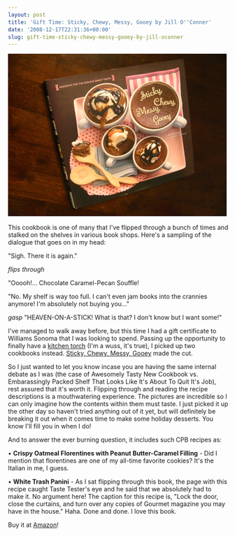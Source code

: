 ```yaml
---
layout: post
title: 'Gift Time: Sticky, Chewy, Messy, Gooey by Jill O''Conner'
date: '2008-12-17T22:31:36+00:00'
slug: gift-time-sticky-chewy-messy-gooey-by-jill-oconner
---
```

<img src='images/uploads/2008/12/sticky_chewy.jpg' alt='Sticky, Chewy, Messy, Gooey' class="yellowborder" />

This cookbook is one of many that I've flipped through a bunch of times and stalked on the shelves in various book shops. Here's a sampling of the dialogue that goes on in my head:

"Sigh. There it is again." 

*flips through* 

"Ooooh!... Chocolate Caramel-Pecan Souffle!

"No. My shelf is way too full. I can't even jam books into the crannies anymore! I'm absolutely not buying you..."

*gasp* "HEAVEN-ON-A-STICK! What is that? I don't know but I want some!"

I've managed to walk away before, but this time I had a gift certificate to Williams Sonoma that I was looking to spend. Passing up the opportunity to finally have a <a href="http://www.williams-sonoma.com/products/9561838/index.cfm">kitchen torch</a> (I'm a wuss, it's true), I picked up two cookbooks instead. <a href="http://www.amazon.com/Sticky-Chewy-Messy-Gooey-Desserts/dp/081185566X/ref=pd_bbs_sr_1?ie=UTF8&s=books&qid=1229606514&sr=8-1">Sticky, Chewy, Messy, Gooey</a> made the cut.

So I just wanted to let you know incase you are having the same internal debate as I was (the case of Awesomely Tasty New Cookbook vs. Embarassingly Packed Shelf That Looks Like It's About To Quit It's Job), rest assured that it's worth it. Flipping through and reading the recipe descriptions is a mouthwatering experience. The pictures are incredible so I can only imagine how the contents within them must taste. I just picked it up the other day so haven't tried anything out of it yet, but will definitely be breaking it out when it comes time to make some holiday desserts. You know I'll fill you in when I do!

And to answer the ever burning question, it includes such CPB recipes as: 

&#8226; <strong>Crispy Oatmeal Florentines with Peanut Butter-Caramel Filling</strong> - Did I mention that florentines are one of my all-time favorite cookies? It's the Italian in me, I guess.

&#8226; <strong>White Trash Panini</strong> - As I sat flipping through this book, the page with this recipe caught Taste Tester's eye and he said that we absolutely had to make it. No argument here! The caption for this recipe is, "Lock the door, close the curtains, and turn over any copies of Gourmet magazine you may have in the house." Haha. Done and done. I love this book.

Buy it at <a href="http://www.amazon.com/Sticky-Chewy-Messy-Gooey-Desserts/dp/081185566X/ref=pd_bbs_sr_1?ie=UTF8&s=books&qid=1229606514&sr=8-1">Amazon</a>!
